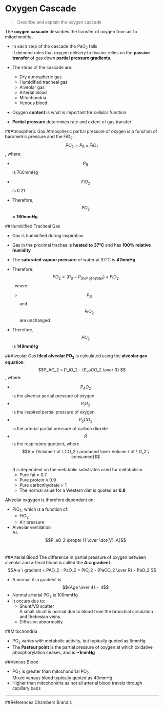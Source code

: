 # Oxygen Cascade
> Describe and explain the oxygen cascade

The **oxygen cascade** describes the transfer of oxygen from air to mitochondria.
* In each step of the cascade the PaO<sub>2</sub> falls  
It demonstrates that oxygen delivery to tissues relies on the **passive transfer** of gas down **partial pressure gradients**.
* The steps of the cascade are:
  * Dry atmospheric gas
  * Humidified tracheal gas
  * Alveolar gas
  * Arterial blood
  * Mitochondria
  * Venous blood
  

* Oxygen **content** is what is important for cellular function
* **Partial pressure** determines rate and extent of gas transfer

##Atmospheric Gas
Atmospheric partial pressure of oxygen is a function of barometric pressure and the FiO<sub>2</sub>:  
$$PO_2 = P_B \times FiO_2$$, where:
* $$P_B$$ is 760mmHg
* $$FiO_2$$ is 0.21

* Therefore, $$PO_2$$ = **160mmHg**

##Humidified Tracheal Gas
* Gas is humidified during inspiration
* Gas in the proximal trachea is **heated to 37°C** and has **100% relative humidity**
* The **saturated vapour pressure** of water at 37°C is **47mmHg**
* Therefore:  
$$PO_2 = (P_B - P_{SVP \ of \ Water}) \times FiO_2$$, where:
  * $$P_B$$ and $$FiO_2$$ are unchanged


* Therefore, $$PO_2$$ is **149mmHg**


##Alveolar Gas
**Ideal alveolar PO<sub>2</sub>** is calculated using the **alveolar gas equation**:  
$$P_AO_2 = P_iO_2 - {P_aCO_2 \over R} $$, where:
  * $$P_AO_2$$ is the alveolar partial pressure of oxygen
  * $$P_iO_2$$ is the inspired partial pressure of oxygen
  * $$P_aCO_2$$ is the arterial partial pressure of carbon dioxide
  * $$R$$ is the respiratory quotient, where $$R = {Volume \ of \ CO_2 \ produced \over Volume \ of \ O_2 \ consumed}$$   
  R is dependent on the metabolic substrates used for metabolism.
    * Pure fat ≈ 0.7
    * Pure protein ≈ 0.9
    * Pure carbonhydrate ≈ 1
    * The normal value for a Western diet is quoted as **0.8**

Alveolar oxgygen is therefore dependent on:
  * PiO<sub>2</sub>, which is a function of:
    * FiO<sub>2</sub>
    * Air pressure
  * Alveolar ventilation  
  As $$P_aO_2 \propto {1 \over \dot{V}_A}$$.

##Arterial Blood
The difference in partial pressure of oxygen between alveolar and arterial blood is called the **A-a gradient**:
$$A-a \ gradient = PAO_2 - PaO_2 = PiO_2 - {PaCO_2 \over R}  - PaO_2 $$
  * A normal A-a gradient is $${Age \over 4} + 4$$  
  * Normal arterial PO<sub>2</sub> is 100mmHg
  * It occurs due to:
    * Shunt/VQ scatter  
    A small shunt is normal due to blood from the bronchial circulation and thebesian veins.
    * Diffusion abnormality
 
##Mitochondria
* PO<sub>2</sub> varies with metabolic activity, but typically quoted as 5mmHg
* The **Pasteur point** is the partial pressure of oxygen at which oxidative phosphorylation ceases, and is **~1mmHg**

##Venous Blood
* PO<sub>2</sub> is greater than mitochondrial PO<sub>2</sub>  
Mixed venous blood typically quoted as 40mmHg.
* Higher than mitochondria as not all arterial blood travels through capillary beds

---
##References
Chambers
Brandis